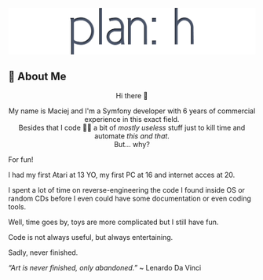 ![Banner](assets/images/banner.png)

## 🚀 About Me
<div align="center">
Hi there 👋

My name is Maciej and I'm a Symfony developer with 6 years of commercial experience in this exact field.
<br>
Besides that I code 👨‍💻 a bit of <i>mostly useless</i> stuff just to kill time and automate <i>this and that</i>.
<br>
But... why?
</div>

For fun!

I had my first Atari at 13 YO, my first PC at 16 and internet acces at 20.

I spent a lot of time on reverse-engineering the code I found inside OS or random CDs before I even could have some documentation or even coding tools. 

Well, time goes by, toys are more complicated but I still have fun.

Code is not always useful, but always entertaining.

Sadly, never finished.


*“Art is never finished, only abandoned.”* ~ Lenardo Da Vinci
